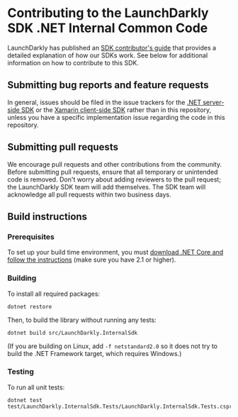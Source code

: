 # Contributing to the LaunchDarkly SDK .NET Internal Common Code

LaunchDarkly has published an [SDK contributor's guide](https://docs.launchdarkly.com/docs/sdk-contributors-guide) that provides a detailed explanation of how our SDKs work. See below for additional information on how to contribute to this SDK.

## Submitting bug reports and feature requests

In general, issues should be filed in the issue trackers for the [.NET server-side SDK](https://github.com/launchdarkly/dotnet-server-sdk/issues) or the [Xamarin client-side SDK](https://github.com/launchdarkly/xamarin-client-sdk/issues) rather than in this repository, unless you have a specific implementation issue regarding the code in this repository.
 
## Submitting pull requests
 
We encourage pull requests and other contributions from the community. Before submitting pull requests, ensure that all temporary or unintended code is removed. Don't worry about adding reviewers to the pull request; the LaunchDarkly SDK team will add themselves. The SDK team will acknowledge all pull requests within two business days.
 
## Build instructions
 
### Prerequisites

To set up your build time environment, you must [download .NET Core and follow the instructions](https://dotnet.microsoft.com/download) (make sure you have 2.1 or higher).
 
### Building
 
To install all required packages:

```
dotnet restore
```

Then, to build the library without running any tests:

```
dotnet build src/LaunchDarkly.InternalSdk
```

(If you are building on Linux, add `-f netstandard2.0` so it does not try to build the .NET Framework target, which requires Windows.)

### Testing
 
To run all unit tests:

```
dotnet test test/LaunchDarkly.InternalSdk.Tests/LaunchDarkly.InternalSdk.Tests.csproj
```
